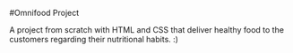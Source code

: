 #Omnifood Project

A project from scratch with HTML and CSS that deliver healthy food to the customers regarding their nutritional habits. :)
